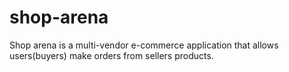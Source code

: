 # shop-arena

Shop arena is a multi-vendor e-commerce application that allows users(buyers) make orders from sellers products.
